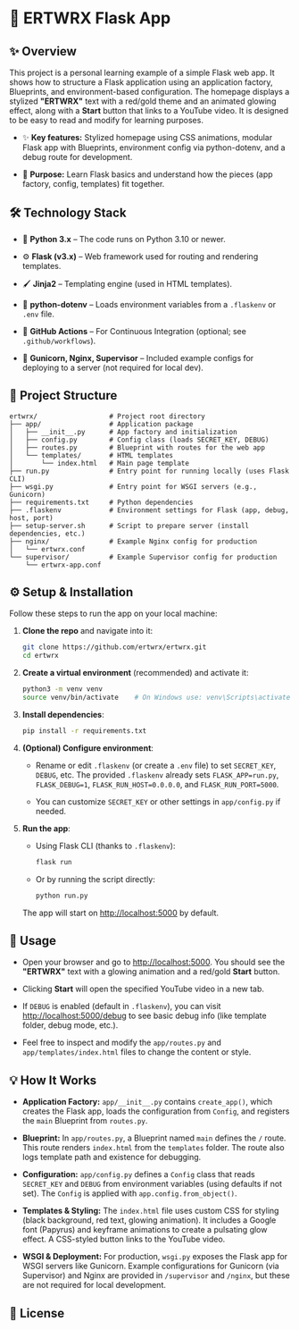 # 🚀 ERTWRX Flask App

## ✨ Overview

This project is a personal learning example of a simple Flask web app. It shows how to structure a Flask application using an application factory, Blueprints, and environment-based configuration. The homepage displays a stylized **"ERTWRX"** text with a red/gold theme and an animated glowing effect, along with a **Start** button that links to a YouTube video. It is designed to be easy to read and modify for learning purposes.

-   ✨ **Key features:** Stylized homepage using CSS animations, modular Flask app with Blueprints, environment config via python-dotenv, and a debug route for development.
    
-   📘 **Purpose:** Learn Flask basics and understand how the pieces (app factory, config, templates) fit together.
    

## 🛠️ Technology Stack

-   🐍 **Python 3.x** – The code runs on Python 3.10 or newer.
    
-   ⚙️ **Flask (v3.x)** – Web framework used for routing and rendering templates.
    
-   🖌️ **Jinja2** – Templating engine (used in HTML templates).
    
-   📝 **python-dotenv** – Loads environment variables from a `.flaskenv` or `.env` file.
    
-   🧰 **GitHub Actions** – For Continuous Integration (optional; see `.github/workflows`).
    
-   🚀 **Gunicorn, Nginx, Supervisor** – Included example configs for deploying to a server (not required for local dev).
    

## 📁 Project Structure

```
ertwrx/                  # Project root directory
├── app/                 # Application package
│   ├── __init__.py      # App factory and initialization
│   ├── config.py        # Config class (loads SECRET_KEY, DEBUG)
│   ├── routes.py        # Blueprint with routes for the web app
│   └── templates/       # HTML templates
│       └── index.html   # Main page template
├── run.py               # Entry point for running locally (uses Flask CLI)
├── wsgi.py              # Entry point for WSGI servers (e.g., Gunicorn)
├── requirements.txt     # Python dependencies
├── .flaskenv            # Environment settings for Flask (app, debug, host, port)
├── setup-server.sh      # Script to prepare server (install dependencies, etc.)
├── nginx/               # Example Nginx config for production
│   └── ertwrx.conf
└── supervisor/          # Example Supervisor config for production
    └── ertwrx-app.conf

```

## ⚙️ Setup & Installation

Follow these steps to run the app on your local machine:

1.  **Clone the repo** and navigate into it:
    
    ```bash
    git clone https://github.com/ertwrx/ertwrx.git
    cd ertwrx
    
    ```
    
2.  **Create a virtual environment** (recommended) and activate it:
    
    ```bash
    python3 -m venv venv
    source venv/bin/activate    # On Windows use: venv\Scripts\activate
    
    ```
    
3.  **Install dependencies**:
    
    ```bash
    pip install -r requirements.txt
    
    ```
    
4.  **(Optional) Configure environment**:
    
    -   Rename or edit `.flaskenv` (or create a `.env` file) to set `SECRET_KEY`, `DEBUG`, etc. The provided `.flaskenv` already sets `FLASK_APP=run.py`, `FLASK_DEBUG=1`, `FLASK_RUN_HOST=0.0.0.0`, and `FLASK_RUN_PORT=5000`.
        
    -   You can customize `SECRET_KEY` or other settings in `app/config.py` if needed.
        
5.  **Run the app**:
    
    -   Using Flask CLI (thanks to `.flaskenv`):
        
        ```bash
        flask run
        
        ```
        
    -   Or by running the script directly:
        
        ```bash
        python run.py
        
        ```
        
    
    The app will start on [http://localhost:5000](http://localhost:5000/) by default.
    

## 🎯 Usage

-   Open your browser and go to [http://localhost:5000](http://localhost:5000/). You should see the **"ERTWRX"** text with a glowing animation and a red/gold **Start** button.
    
-   Clicking **Start** will open the specified YouTube video in a new tab.
    
-   If `DEBUG` is enabled (default in `.flaskenv`), you can visit [http://localhost:5000/debug](http://localhost:5000/debug) to see basic debug info (like template folder, debug mode, etc.).
    
-   Feel free to inspect and modify the `app/routes.py` and `app/templates/index.html` files to change the content or style.
    

## 💡 How It Works

-   **Application Factory:** `app/__init__.py` contains `create_app()`, which creates the Flask app, loads the configuration from `Config`, and registers the `main` Blueprint from `routes.py`.
    
-   **Blueprint:** In `app/routes.py`, a Blueprint named `main` defines the `/` route. This route renders `index.html` from the `templates` folder. The route also logs template path and existence for debugging.
    
-   **Configuration:** `app/config.py` defines a `Config` class that reads `SECRET_KEY` and `DEBUG` from environment variables (using defaults if not set). The `Config` is applied with `app.config.from_object()`.
    
-   **Templates & Styling:** The `index.html` file uses custom CSS for styling (black background, red text, glowing animation). It includes a Google font (Papyrus) and keyframe animations to create a pulsating glow effect. A CSS-styled button links to the YouTube video.
    
-   **WSGI & Deployment:** For production, `wsgi.py` exposes the Flask app for WSGI servers like Gunicorn. Example configurations for Gunicorn (via Supervisor) and Nginx are provided in `/supervisor` and `/nginx`, but these are not required for local development.
    

## 📜 License

